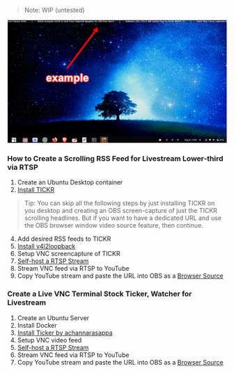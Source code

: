 > Note: WIP (untested)

![TICKR_example](./screenshots/TICKR_example.png)

### How to Create a Scrolling RSS Feed for Livestream Lower-third via RTSP
1. Create an Ubuntu Desktop container
2. [Install TICKR](https://open-tickr.net/help.php#building_from_source_howto)

> Tip: You can skip all the following steps by just installing TICKR on you desktop and creating an OBS screen-capture of just the TICKR scrolling headlines. But if you want to have a dedicated URL and use the OBS browser window video source feature, then continue.

4. Add desired RSS feeds to TICKR
5. [Install v4l2loopback](https://github.com/umlaeute/v4l2loopback/)
6. Setup VNC screencapture of TICKR
7. [Self-host a RTSP Stream](https://www.youtube.com/watch?v=0scjy6Zxzwc)
8. Stream VNC feed via RTSP to YouTube
9. Copy YouTube stream and paste the URL into OBS as a [Browser Source](https://i.imgur.com/Qze1D54.png)

### Create a Live VNC Terminal Stock Ticker, Watcher for Livestream
1. Create an Ubuntu Server
2. Install Docker
3. [Install Ticker by achannarasappa](https://github.com/achannarasappa/ticker)
4. Setup VNC video feed
5. [Self-host a RTSP Stream](https://www.youtube.com/watch?v=0scjy6Zxzwc)
6. Stream VNC feed via RTSP to YouTube
7. Copy YouTube stream and paste the URL into OBS as a [Browser Source](https://i.imgur.com/Qze1D54.png)
